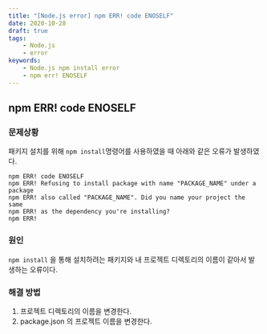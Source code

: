 ```yaml
---
title: "[Node.js error] npm ERR! code ENOSELF"
date: 2020-10-28
draft: true
tags:
    - Node.js
    - error
keywords:
    - Node.js npm install error
    - npm err! ENOSELF
---
```


## npm ERR! code ENOSELF

### 문제상황
패키지 설치를 위해 ``npm install``명령어를 사용하였을 때 아래와 같은 오류가 발생하였다.

```shell
npm ERR! code ENOSELF
npm ERR! Refusing to install package with name "PACKAGE_NAME" under a package
npm ERR! also called "PACKAGE_NAME". Did you name your project the same
npm ERR! as the dependency you're installing?
npm ERR!
```

### 원인
``npm install`` 을 통해 설치하려는 패키지와 내 프로젝트 디렉토리의 이름이 같아서 발생하는 오류이다.

### 해결 방법
1. 프로젝트 디렉토리의 이름을 변경한다.
2. package.json 의 프로젝트 이름을 변경한다.

